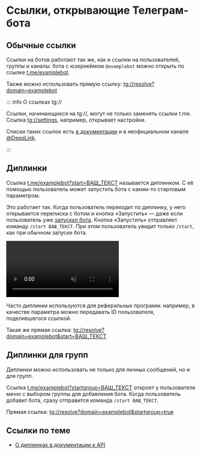 # Ссылки, открывающие Телеграм-бота

## Обычные ссылки

Ссылки на ботов работают так же, как и ссылки на пользователей, группы и каналы:
бота с юзернеймом `@examplebot` можно открыть по ссылке [t.me/examplebot](https://t.me/examplebot).

Также можно использовать прямую ссылку:
[tg://resolve?domain=examplebot](tg://resolve?domain=examplebot)

::: info О ссылках tg://

Ссылки, начинающиеся на tg://, могут не только заменять ссылки t.me.
Ссылка [tg://settings](tg://settings), например, открывает настройки.

Списки таких ссылок есть [в документации](https://core.telegram.org/api/links) и в неофициальном
канале [@DeepLink](https://t.me/deeplink).

:::

## Диплинки

Ссылка [t.me/examplebot?start=ВАШ_ТЕКСТ](https://t.me/examplebot?start=ВАШ_ТЕКСТ) называется диплинком. С её помощью
пользователь может запустить бота с каким-то стартовым параметром.

Это работает так. Когда пользователь переходит по диплинку, у него открывается переписка с ботом и кнопка «Запустить» —
даже если пользователь уже [запускал бота](../chats/pm). Кнопка «Запустить» отправляет команду `/start ВАШ_ТЕКСТ`.
При этом пользователь увидит только `/start`, как при обычном запуске бота.

<video controls loop muted preload="auto">
<source src="/pictures/ru/start.webm" type="video/mp4">
</video>

Часто диплинки используются для реферальных программ: например, в качестве параметра можно передавать ID пользователя,
поделившегося ссылкой.

Такая же прямая ссылка: [tg://resolve?domain=examplebot&start=ВАШ_ТЕКСТ](tg://resolve?domain=examplebot&start=ВАШ_ТЕКСТ)

## Диплинки для групп

Диплинки можно использовать не только для личных сообщений, но и для групп.

Ссылка [t.me/examplebot?startgroup=ВАШ_ТЕКСТ](https://t.me/examplebot?startgroup=ВАШ_ТЕКСТ) откроет у пользователя меню
с выбором группы для добавления бота. Когда пользователь добавит бота, сразу отправится команда `/start ВАШ_ТЕКСТ`.

Прямая ссылка: [tg://resolve?domain=examplebot&startgroup=true](tg://resolve?domain=examplebot&startgroup=true)

## Ссылки по теме

- [О диплинках в документации к API](https://core.telegram.org/bots/features#deep-linking)
